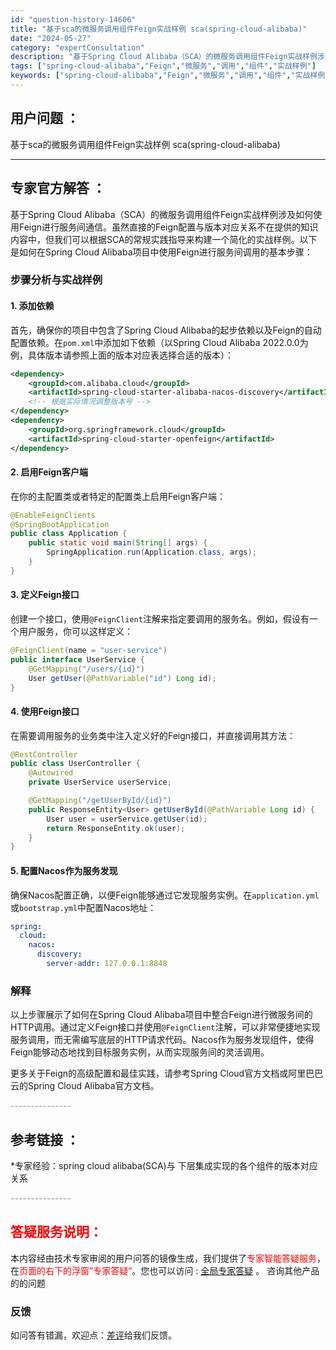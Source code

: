 ```yaml
---
id: "question-history-14606"
title: "基于sca的微服务调用组件Feign实战样例 sca(spring-cloud-alibaba)"
date: "2024-05-27"
category: "expertConsultation"
description: "基于Spring Cloud Alibaba（SCA）的微服务调用组件Feign实战样例涉及如何使用Feign进行服务间通信。虽然直接的Feign配置与版本对应关系不在提供的知识内容中，但我们可以根据SCA的常规实践指导来构建一个简化的实战样例。以下是如何在Spring Cloud Alibaba项"
tags: ["spring-cloud-alibaba","Feign","微服务","调用","组件","实战样例"]
keywords: ["spring-cloud-alibaba","Feign","微服务","调用","组件","实战样例"]
---
```


## 用户问题 ： 
 基于sca的微服务调用组件Feign实战样例 sca(spring-cloud-alibaba) 

---------------
## 专家官方解答 ：

基于Spring Cloud Alibaba（SCA）的微服务调用组件Feign实战样例涉及如何使用Feign进行服务间通信。虽然直接的Feign配置与版本对应关系不在提供的知识内容中，但我们可以根据SCA的常规实践指导来构建一个简化的实战样例。以下是如何在Spring Cloud Alibaba项目中使用Feign进行服务间调用的基本步骤：

### 步骤分析与实战样例

#### 1. 添加依赖
首先，确保你的项目中包含了Spring Cloud Alibaba的起步依赖以及Feign的自动配置依赖。在`pom.xml`中添加如下依赖（以Spring Cloud Alibaba 2022.0.0为例，具体版本请参照上面的版本对应表选择合适的版本）：

```xml
<dependency>
    <groupId>com.alibaba.cloud</groupId>
    <artifactId>spring-cloud-starter-alibaba-nacos-discovery</artifactId>
    <!-- 根据实际情况调整版本号 -->
</dependency>
<dependency>
    <groupId>org.springframework.cloud</groupId>
    <artifactId>spring-cloud-starter-openfeign</artifactId>
</dependency>
```

#### 2. 启用Feign客户端
在你的主配置类或者特定的配置类上启用Feign客户端：

```java
@EnableFeignClients
@SpringBootApplication
public class Application {
    public static void main(String[] args) {
        SpringApplication.run(Application.class, args);
    }
}
```

#### 3. 定义Feign接口
创建一个接口，使用`@FeignClient`注解来指定要调用的服务名。例如，假设有一个用户服务，你可以这样定义：

```java
@FeignClient(name = "user-service")
public interface UserService {
    @GetMapping("/users/{id}")
    User getUser(@PathVariable("id") Long id);
}
```

#### 4. 使用Feign接口
在需要调用服务的业务类中注入定义好的Feign接口，并直接调用其方法：

```java
@RestController
public class UserController {
    @Autowired
    private UserService userService;

    @GetMapping("/getUserById/{id}")
    public ResponseEntity<User> getUserById(@PathVariable Long id) {
        User user = userService.getUser(id);
        return ResponseEntity.ok(user);
    }
}
```

#### 5. 配置Nacos作为服务发现
确保Nacos配置正确，以便Feign能够通过它发现服务实例。在`application.yml`或`bootstrap.yml`中配置Nacos地址：

```yaml
spring:
  cloud:
    nacos:
      discovery:
        server-addr: 127.0.0.1:8848
```

### 解释
以上步骤展示了如何在Spring Cloud Alibaba项目中整合Feign进行微服务间的HTTP调用。通过定义Feign接口并使用`@FeignClient`注解，可以非常便捷地实现服务调用，而无需编写底层的HTTP请求代码。Nacos作为服务发现组件，使得Feign能够动态地找到目标服务实例，从而实现服务间的灵活调用。

更多关于Feign的高级配置和最佳实践，请参考Spring Cloud官方文档或阿里巴巴云的Spring Cloud Alibaba官方文档。


<font color="#949494">---------------</font> 


## 参考链接 ：

*专家经验：spring cloud alibaba(SCA)与 下层集成实现的各个组件的版本对应关系 


 <font color="#949494">---------------</font> 
 


## <font color="#FF0000">答疑服务说明：</font> 

本内容经由技术专家审阅的用户问答的镜像生成，我们提供了<font color="#FF0000">专家智能答疑服务</font>，在<font color="#FF0000">页面的右下的浮窗”专家答疑“</font>。您也可以访问 : [全局专家答疑](https://opensource.alibaba.com/chatBot) 。 咨询其他产品的的问题

### 反馈
如问答有错漏，欢迎点：[差评](https://ai.nacos.io/user/feedbackByEnhancerGradePOJOID?enhancerGradePOJOId=14614)给我们反馈。
